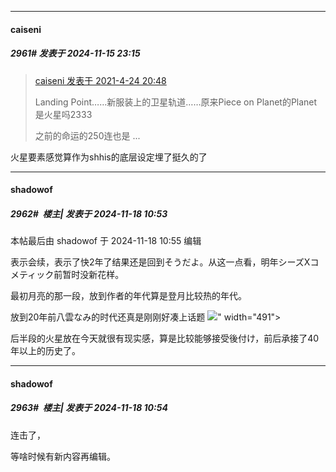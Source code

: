 ﻿*****

####  caiseni  
##### 2961#       发表于 2024-11-15 23:15

<blockquote><a href="httphttps://bbs.saraba1st.com/2b/forum.php?mod=redirect&amp;goto=findpost&amp;pid=51048106&amp;ptid=1577595" target="_blank">caiseni 发表于 2021-4-24 20:48</a>

Landing Point……新服装上的卫星轨道……原来Piece on Planet的Planet是火星吗2333

之前的命运的250连也是 ...</blockquote>
火星要素感觉算作为shhis的底层设定埋了挺久的了


*****

####  shadowof  
##### 2962#         楼主| 发表于 2024-11-18 10:53

 本帖最后由 shadowof 于 2024-11-18 10:55 编辑 

表示会续，表示了快2年了结果还是回到そうだよ。从这一点看，明年シーズXコメティック前暂时没新花样。

最初月亮的那一段，放到作者的年代算是登月比较热的年代。

放到20年前八雲なみ的时代还真是刚刚好凑上话题
<img src="https://i.imgur.com/D4FV0Xl.png" referrerpolicy="no-referrer">" width="491">

后半段的火星放在今天就很有现实感，算是比较能够接受後付け，前后承接了40年以上的历史了。

*****

####  shadowof  
##### 2963#         楼主| 发表于 2024-11-18 10:54

连击了，

等啥时候有新内容再编辑。

